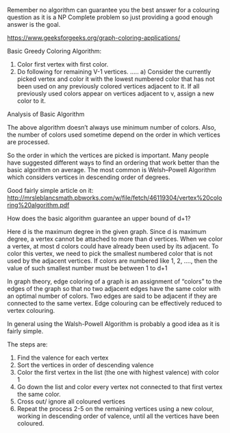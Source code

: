 
Remember no algorithm can guarantee you the best answer for a colouring question as it is a NP Complete problem so just providing a good enough answer is the goal.

https://www.geeksforgeeks.org/graph-coloring-applications/

Basic Greedy Coloring Algorithm:

1. Color first vertex with first color.
2. Do following for remaining V-1 vertices.
….. a) Consider the currently picked vertex and color it with the
lowest numbered color that has not been used on any previously
colored vertices adjacent to it. If all previously used colors
appear on vertices adjacent to v, assign a new color to it.

Analysis of Basic Algorithm

The above algorithm doesn’t always use minimum number of colors. Also, the number of colors used sometime depend on the order in which vertices are processed.

So the order in which the vertices are picked is important. Many people have suggested different ways to find an ordering that work better than the basic algorithm on average. The most common is Welsh–Powell Algorithm which considers vertices in descending order of degrees.

Good fairly simple article on it: http://mrsleblancsmath.pbworks.com/w/file/fetch/46119304/vertex%20coloring%20algorithm.pdf

How does the basic algorithm guarantee an upper bound of d+1?

Here d is the maximum degree in the given graph. Since d is maximum degree, a vertex cannot be attached to more than d vertices. When we color a vertex, at most d colors could have already been used by its adjacent. To color this vertex, we need to pick the smallest numbered color that is not used by the adjacent vertices. If colors are numbered like 1, 2, …., then the value of such smallest number must be between 1 to d+1

In graph theory, edge coloring of a graph is an assignment of “colors” to the edges of the graph so that no two adjacent edges have the same color with an optimal number of colors. Two edges are said to be adjacent if they are connected to the same vertex. Edge colouring can be effectively reduced to vertex colouring.

In general using the Walsh-Powell Algorithm is probably a good idea as it is fairly simple.

The steps are:

1. Find the valence for each vertex
2. Sort the vertices in order of descending valence
3. Color the first vertex in the list (the one with highest valence) with color 1
4. Go down the list and color every vertex not connected to that first vertex the same color.
5. Cross out/ ignore all coloured vertices
6. Repeat the process 2-5 on the remaining vertices using a new colour, working in descending order of valence, until all the vertices have been coloured.
